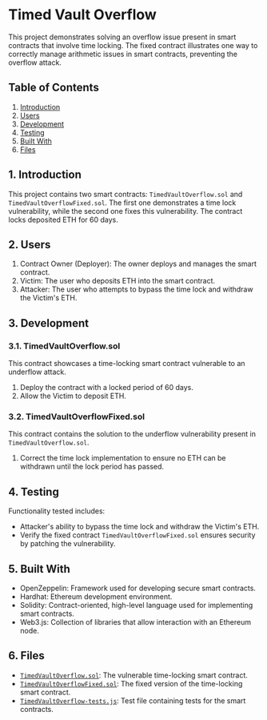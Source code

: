 # Timed Vault Overflow

This project demonstrates solving an overflow issue present in smart contracts that involve time locking. The fixed contract illustrates one way to correctly manage arithmetic issues in smart contracts, preventing the overflow attack.

## Table of Contents

1. [Introduction](#Introduction)
2. [Users](#Users)
3. [Development](#Development)
4. [Testing](#Testing)
5. [Built With](#BuiltWith)
6. [Files](#Files)

## 1. Introduction

This project contains two smart contracts: `TimedVaultOverflow.sol` and `TimedVaultOverflowFixed.sol`. The first one demonstrates a time lock vulnerability, while the second one fixes this vulnerability. The contract locks deposited ETH for 60 days.

## 2. Users

1. Contract Owner (Deployer): The owner deploys and manages the smart contract.
2. Victim: The user who deposits ETH into the smart contract.
3. Attacker: The user who attempts to bypass the time lock and withdraw the Victim's ETH.

## 3. Development

### 3.1. TimedVaultOverflow.sol

This contract showcases a time-locking smart contract vulnerable to an underflow attack.

1. Deploy the contract with a locked period of 60 days.
2. Allow the Victim to deposit ETH.

### 3.2. TimedVaultOverflowFixed.sol

This contract contains the solution to the underflow vulnerability present in `TimedVaultOverflow.sol`.

1. Correct the time lock implementation to ensure no ETH can be withdrawn until the lock period has passed.

## 4. Testing

Functionality tested includes:

- Attacker's ability to bypass the time lock and withdraw the Victim's ETH.
- Verify the fixed contract `TimedVaultOverflowFixed.sol` ensures security by patching the vulnerability.

## 5. Built With

- OpenZeppelin: Framework used for developing secure smart contracts.
- Hardhat: Ethereum development environment.
- Solidity: Contract-oriented, high-level language used for implementing smart contracts.
- Web3.js: Collection of libraries that allow interaction with an Ethereum node.

## 6. Files

- [`TimedVaultOverflow.sol`](./TimedVaultOverflow.sol): The vulnerable time-locking smart contract.
- [`TimedVaultOverflowFixed.sol`](./TimedVaultOverflowFixed.sol): The fixed version of the time-locking smart contract.
- [`TimedVaultOverflow-tests.js`](./TimedVaultOverflow-tests.js): Test file containing tests for the smart contracts.
